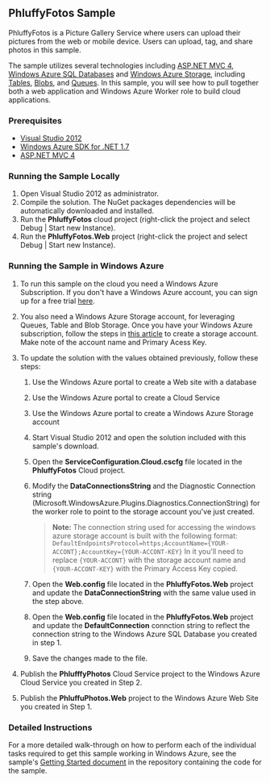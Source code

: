 ## PhluffyFotos Sample

PhluffyFotos is a Picture Gallery Service where users can upload their pictures from the web or mobile device. Users can upload, tag, and share photos in this sample.

The sample utilizes several technologies including [ASP.NET MVC 4](http://www.asp.net/mvc/mvc4), [Windows Azure SQL Databases](http://www.windowsazure.com/en-us/develop/net/how-to-guides/sql-database/) and [Windows Azure Storage](http://www.windowsazure.com/en-us/home/features/storage/), including [Tables](https://www.windowsazure.com/en-us/develop/net/how-to-guides/table-services/), [Blobs](https://www.windowsazure.com/en-us/develop/net/how-to-guides/blob-storage/), and [Queues](https://www.windowsazure.com/en-us/develop/net/how-to-guides/queue-service/). In this sample, you will see how to pull together both a web application and Windows Azure Worker role to build cloud applications. 

### Prerequisites

* [Visual Studio 2012](http://www.microsoft.com/visualstudio/en-us/products) 
* [Windows Azure SDK for .NET 1.7](http://www.windowsazure.com/en-us/develop/net/)
* [ASP.NET MVC 4](http://www.asp.net/mvc/mvc4)

### Running the Sample Locally

1. Open Visual Studio 2012 as administrator.
2. Compile the solution. The NuGet packages dependencies will be automatically downloaded and installed.
2. Run the **PhluffyFotos** cloud project (right-click the project and select Debug | Start new Instance).
3. Run the **PhluffyFotos.Web** project (right-click the project and select Debug | Start new Instance).

### Running the Sample in Windows Azure

1. To run this sample on the cloud you need a Windows Azure Subscription. If you don't have a Windows Azure account, you can sign up for a free trial [here](http://bit.ly/windowsazuretrial).

2. You also need a Windows Azure Storage account, for leveraging Queues, Table and Blob Storage. Once you have your Windows Azure subscription, follow the steps in [this article](https://www.windowsazure.com/en-us/develop/net/how-to-guides/blob-storage/) to create a storage account. Make note of the account name and Primary Acess Key.

3. To update the solution with the values obtained previously, follow these steps:
	1. Use the Windows Azure portal to create a Web site with a database
	1. Use the Windows Azure portal to create a Cloud Service
	1. Use the Windows Azure portal to create a Windows Azure Storage account
	1. Start Visual Studio 2012 and open the solution included with this sample's download.
	1. Open the **ServiceConfiguration.Cloud.cscfg** file located in the **PhluffyFotos** Cloud project.
	1. Modify the **DataConnectionsString** and the Diagnostic Connection string (Microsoft.WindowsAzure.Plugins.Diagnostics.ConnectionString) for the worker role to point to the storage account you've just created.

		> **Note:** The connection string used for accessing the windows azure storage account is built with the following format: `DefaultEndpointsProtocol=https;AccountName={YOUR-ACCONT};AccountKey={YOUR-ACCONT-KEY}`
		> In it you'll need to replace `{YOUR-ACCONT}` with the storage account name and `{YOUR-ACCONT-KEY}` with the Primary Access Key copied.
	1. Open the **Web.config** file located in the **PhluffyFotos.Web** project and update the **DataConnectionString** with the same value used in the step above.
	1. Open the **Web.config** file located in the **PhluffyFotos.Web** project and update the **DefaultConnection** connction string to reflect the connection string to the Windows Azure SQL Database you created in step 1.
	1. Save the changes made to the file.

4. Publish the **PhlufffyPhotos** Cloud Service project to the Windows Azure Cloud Service you created in Step 2.
5. Publish the **PhluffuPhotos.Web** project to the Windows Azure Web Site you created in Step 1.

### Detailed Instructions ###
For a more detailed walk-through on how to perform each of the individual tasks required to get this sample working in Windows Azure, see the sample's [Getting Started document](https://github.com/WindowsAzure-Samples/PhluffyPhotos/blob/master/GettingStarted.md) in the repository containing the code for the sample. 